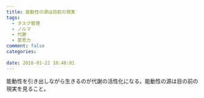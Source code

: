 ```yaml
---
title: 能動性の源は目前の現実
tags:
  - タスク管理
  - ノルマ
  - 代謝
  - 意思力
comment: false
categories:
   
date: 2016-01-22 10:48:01
---
```


能動性を引き出しながら生きるのが代謝の活性化になる。能動性の源は目の前の現実を見ること。